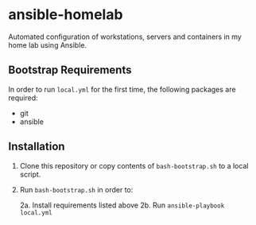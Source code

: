 # ansible-homelab
Automated configuration of workstations, servers and containers in my home lab using Ansible.

## Bootstrap Requirements

In order to run `local.yml` for the first time, the following packages are required:

- git
- ansible

## Installation

1. Clone this repository or copy contents of `bash-bootstrap.sh` to a local script.

2. Run `bash-bootstrap.sh` in order to:

    2a. Install requirements listed above
    2b. Run `ansible-playbook local.yml`

